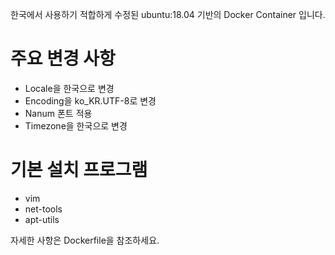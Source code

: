 한국에서 사용하기 적합하게 수정된 ubuntu:18.04 기반의 Docker Container 입니다. 

# 주요 변경 사항
- Locale을 한국으로 변경
- Encoding을 ko_KR.UTF-8로 변경
- Nanum 폰트 적용
- Timezone을 한국으로 변경

# 기본 설치 프로그램
- vim
- net-tools
- apt-utils

자세한 사항은 Dockerfile을 참조하세요.
